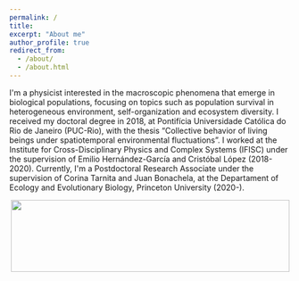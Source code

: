 ```yaml
---	
permalink: /	
title: 
excerpt: "About me"	
author_profile: true	
redirect_from: 	
  - /about/	
  - /about.html	
---
```


I'm a physicist interested in the macroscopic phenomena that emerge in biological populations, focusing on topics such as population survival in heterogeneous environment, self-organization and ecosystem diversity. I received my doctoral degree in 2018, at Pontifícia Universidade Católica do Rio de Janeiro (PUC-Rio), with the thesis “Collective behavior of living beings under spatiotemporal environmental fluctuations”. I worked at the Institute for Cross-Disciplinary Physics and Complex Systems (IFISC) under the supervision of Emilio Hernández-García and Cristóbal López (2018-2020). Currently, I'm a Postdoctoral Research Associate under the supervision of Corina Tarnita and Juan Bonachela, at the Departament of Ecology and Evolutionary Biology, Princeton University (2020-).


<p align="center">
  <img width="499" height="129" src="https://ehcolombo.github.io/images/spacetime.png">
</p>
